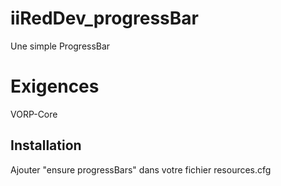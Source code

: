 # iiRedDev_progressBar

 Une simple ProgressBar

<h1> Exigences </h1>
  VORP-Core
<h2> Installation </h2>

Ajouter "ensure progressBars" dans votre fichier resources.cfg
